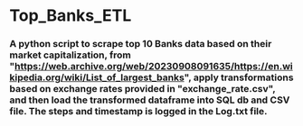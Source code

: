 # Top_Banks_ETL

### A python script to scrape top 10 Banks data based on their market capitalization, from "https://web.archive.org/web/20230908091635/https://en.wikipedia.org/wiki/List_of_largest_banks", apply transformations based on exchange rates provided in "exchange_rate.csv", and then load the transformed dataframe into SQL db and CSV file. The steps and timestamp is logged in the Log.txt file.
